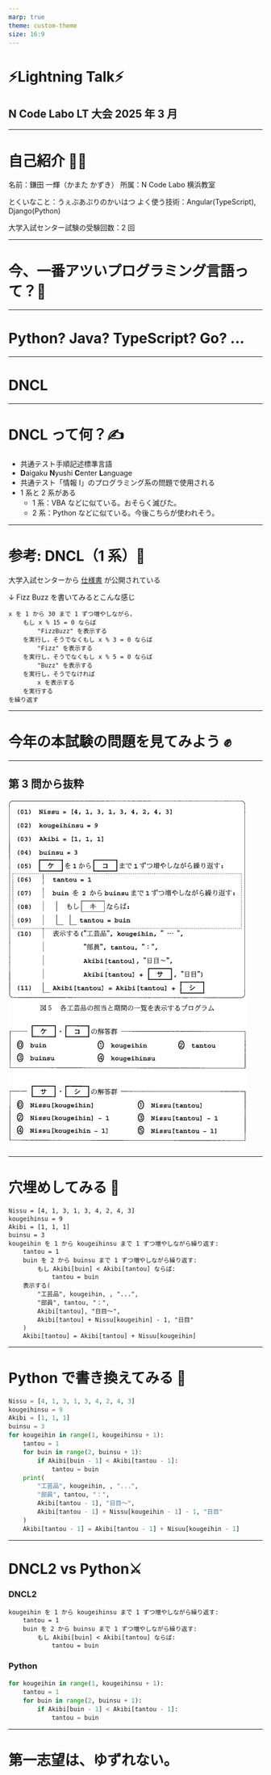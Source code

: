 ```yaml
---
marp: true
theme: custom-theme
size: 16:9
---
```


# ⚡️Lightning Talk⚡️

## N Code Labo LT 大会 2025 年 3 月

---

# 自己紹介 💁‍♂️

名前：鎌田 一輝（かまた かずき）
所属：N Code Labo 横浜教室

とくいなこと：うぇぶあぷりのかいはつ
よく使う技術：Angular(TypeScript), Django(Python)

大学入試センター試験の受験回数：2 回

---

# 今、一番アツいプログラミング言語って？🤔

---

# Python? Java? TypeScript? Go? ...

---

# <!-- fit -->DNCL

---

# DNCL って何？✍️

- 共通テスト手順記述標準言語
- **D**aigaku **N**yushi **C**enter **L**anguage
- 共通テスト「情報 I」のプログラミング系の問題で使用される
- 1 系と 2 系がある
  - 1 系：VBA などに似ている。おそらく滅びた。
  - 2 系：Python などに似ている。今後こちらが使われそう。

---

# 参考: DNCL（1 系）📖

大学入試センターから [仕様書](https://www.dnc.ac.jp/albums/abm.php?d=67&f=abm00000819.pdf&n=R4_%E5%85%B1%E9%80%9A%E3%83%86%E3%82%B9%E3%83%88%E6%89%8B%E9%A0%86%E8%A8%98%E8%BF%B0%E6%A8%99%E6%BA%96%E8%A8%80%E8%AA%9E%EF%BC%88DNCL%EF%BC%89%E3%81%AE%E8%AA%AC%E6%98%8E.pdf) が公開されている

↓ Fizz Buzz を書いてみるとこんな感じ

```dncl
x を 1 から 30 まで 1 ずつ増やしながら，
    もし x % 15 = 0 ならば
        "FizzBuzz" を表示する
    を実行し，そうでなくもし x % 3 = 0 ならば
        "Fizz" を表示する
    を実行し，そうでなくもし x % 5 = 0 ならば
        "Buzz" を表示する
    を実行し，そうでなければ
        x を表示する
    を実行する
を繰り返す
```

---

# <!-- fit -->今年の本試験の問題を見てみよう ✊

---

## 第 3 問から抜粋

<div class="image-container">
  <img src="./imgs/code.png" alt="code">
  <img src="./imgs/option.png" alt="option">
</div>

---

# 穴埋めしてみる 🐞

```dncl2
Nissu = [4, 1, 3, 1, 3, 4, 2, 4, 3]
kougeihinsu = 9
Akibi = [1, 1, 1]
buinsu = 3
kougeihin を 1 から kougeihinsu まで 1 ずつ増やしながら繰り返す:
    tantou = 1
    buin を 2 から buinsu まで 1 ずつ増やしながら繰り返す:
        もし Akibi[buin] < Akibi[tantou] ならば:
            tantou = buin
    表示する(
        "工芸品", kougeihin, , "...",
        "部員", tantou, "：",
        Akibi[tantou], "日目～",
        Akibi[tantou] + Nissu[kougeihin] - 1, "日目"
    )
    Akibi[tantou] = Akibi[tantou] + Nisuu[kougeihin]
```

---

# Python で書き換えてみる 🐍

```python
Nissu = [4, 1, 3, 1, 3, 4, 2, 4, 3]
kougeihinsu = 9
Akibi = [1, 1, 1]
buinsu = 3
for kougeihin in range(1, kougeihinsu + 1):
    tantou = 1
    for buin in range(2, buinsu + 1):
        if Akibi[buin - 1] < Akibi[tantou - 1]:
            tantou = buin
    print(
        "工芸品", kougeihin, , "...",
        "部員", tantou, "：",
        Akibi[tantou - 1], "日目～",
        Akibi[tantou - 1] + Nissu[kougeihin - 1] - 1, "日目"
    )
    Akibi[tantou - 1] = Akibi[tantou - 1] + Nisuu[kougeihin - 1]
```

---

# DNCL2 vs Python⚔️

### DNCL2

```dncl2
kougeihin を 1 から kougeihinsu まで 1 ずつ増やしながら繰り返す:
    tantou = 1
    buin を 2 から buinsu まで 1 ずつ増やしながら繰り返す:
        もし Akibi[buin] < Akibi[tantou] ならば:
            tantou = buin
```

### Python

```python
for kougeihin in range(1, kougeihinsu + 1):
    tantou = 1
    for buin in range(2, buinsu + 1):
        if Akibi[buin - 1] < Akibi[tantou - 1]:
            tantou = buin
```

---

# <!-- fit -->第一志望は、ゆずれない。
